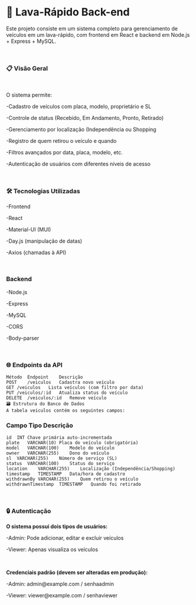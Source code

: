 <h1>🚗 Lava-Rápido Back-end</h1>
<p>Este projeto consiste em um sistema completo para gerenciamento de veículos em um lava-rápido, com frontend em React e backend em Node.js + Express + MySQL.</p><br>
<h3>📋 Visão Geral</h3><br>
<p>O sistema permite:</p>
<p>-Cadastro de veículos com placa, modelo, proprietário e SL</p>
<p>-Controle de status (Recebido, Em Andamento, Pronto, Retirado)</p>
<p>-Gerenciamento por localização (Independência ou Shopping</p>
<p>-Registro de quem retirou o veículo e quando</p>
<p>-Filtros avançados por data, placa, modelo, etc.</p>
<p>-Autenticação de usuários com diferentes níveis de acesso</p><br>
<h3>🛠 Tecnologias Utilizadas</h3>
<p>-Frontend</p>
<p>-React</p>
<p>-Material-UI (MUI)</p>
<p>-Day.js (manipulação de datas)</p>
<p>-Axios (chamadas à API)</p><br>
<h3>Backend</h3>
<p>-Node.js</p>
<p>-Express</p>
<p>-MySQL</p>
<p>-CORS</p>
<p>-Body-parser</p>
<br>
<h3>🌐 Endpoints da API</h3>

```plaintext
Método	Endpoint	Descrição
POST	/veiculos	Cadastra novo veículo
GET	/veiculos	Lista veículos (com filtro por data)
PUT	/veiculos/:id	Atualiza status do veículo
DELETE	/veiculos/:id	Remove veículo
🗃 Estrutura do Banco de Dados
A tabela veiculos contém os seguintes campos:
```


<h3>Campo	Tipo	Descrição</h3>

```plaintext
id	INT	Chave primária auto-incrementada
plate	VARCHAR(10)	Placa do veículo (obrigatória)
model	VARCHAR(100)	Modelo do veículo
owner	VARCHAR(255)	Dono do veículo
sl	VARCHAR(255)	Número de serviço (SL)
status	VARCHAR(100)	Status do serviço
location	VARCHAR(255)	Localização (Independência/Shopping)
timestamp	TIMESTAMP	Data/hora de cadastro
withdrawnBy	VARCHAR(255)	Quem retirou o veículo
withdrawnTimestamp	TIMESTAMP	Quando foi retirado
```
<br>
<h3>🔒 Autenticação</h3>
<p><b>O sistema possui dois tipos de usuários:</b></p>
<p>-Admin: Pode adicionar, editar e excluir veículos</p>
<p>-Viewer: Apenas visualiza os veículos</p>
<br>
<p><b>Credenciais padrão (devem ser alteradas em produção):</b></p>
<p>-Admin: admin@example.com / senhaadmin</p>
<p>-Viewer: viewer@example.com / senhaviewer</p>
